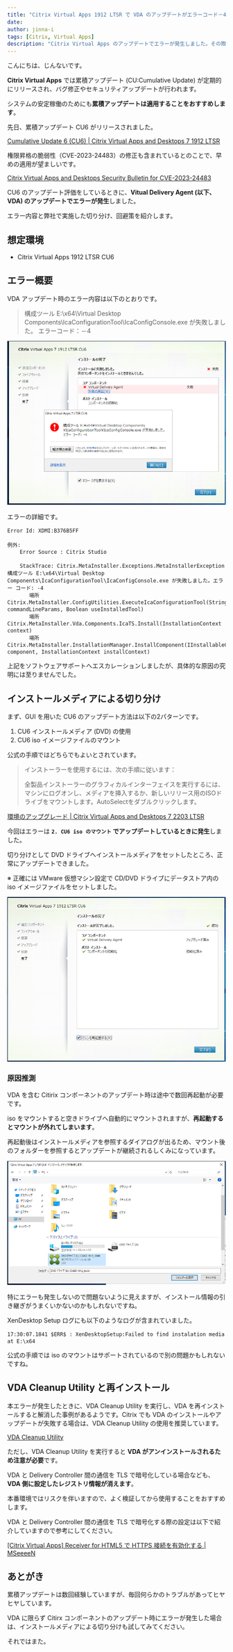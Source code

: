 ```yaml
---
title: "Citrix Virtual Apps 1912 LTSR で VDA のアップデートがエラーコード－4で失敗する"
date: 
author: jinna-i
tags: [Citrix, Virtual Apps]
description: "Citrix Virtual Apps のアップデートでエラーが発生しました。その際の切り分けや回避策を紹介しています。"
---
```


こんにちは、じんないです。

**Citrix Virtual Apps** では累積アップデート (CU:Cumulative Update) が定期的にリリースされ、バグ修正やセキュリティアップデートが行われます。

システムの安定稼働のためにも**累積アップデートは適用することをおすすめします**。

先日、累積アップデート CU6 がリリースされました。

[Cumulative Update 6 (CU6) | Citrix Virtual Apps and Desktops 7 1912 LTSR](https://docs.citrix.com/en-us/citrix-virtual-apps-desktops/1912-ltsr/whats-new/cumulative-update-6.html)

権限昇格の脆弱性（CVE-2023-24483）の修正も含まれているとのことで、早めの適用が望ましいです。

[Citrix Virtual Apps and Desktops Security Bulletin for CVE-2023-24483](https://support.citrix.com/article/CTX477616/citrix-virtual-apps-and-desktops-security-bulletin-for-cve202324483)

CU6 のアップデート評価をしているときに、**Vitual Delivery Agent (以下、VDA) のアップデートでエラーが発生**しました。

エラー内容と弊社で実施した切り分け、回避策を紹介します。

## 想定環境

- Citrix Virtual Apps 1912 LTSR CU6

## エラー概要

VDA アップデート時のエラー内容は以下のとおりです。

> 構成ツール E:\x64\Virtual Desktop Components\IcaConfigurationTool\IcaConfigConsole.exe が失敗しました。
> エラーコード：－4

![VDA のアップデートでエラー](images/001.png)

エラーの詳細です。

```
Error Id: XDMI:B376B5FF

例外:
    Error Source : Citrix Studio
    
    StackTrace: Citrix.MetaInstaller.Exceptions.MetaInstallerException 構成ツール E:\x64\Virtual Desktop Components\IcaConfigurationTool\IcaConfigConsole.exe が失敗しました。エラー コード: -4
       場所 Citrix.MetaInstaller.ConfigUtilities.ExecuteIcaConfigurationTool(String commandLineParams, Boolean useInstalledTool)
       場所 Citrix.MetaInstaller.Vda.Components.IcaTS.Install(InstallationContext context)
       場所 Citrix.MetaInstaller.InstallationManager.InstallComponent(IInstallableComponent component, InstallationContext installContext)
```

上記をソフトウェアサポートへエスカレーションしましたが、具体的な原因の究明には至りませんでした。

## インストールメディアによる切り分け

まず、GUI を用いた CU6 のアップデート方法は以下の2パターンです。

1. CU6 インストールメディア (DVD) の使用
2. CU6 iso イメージファイルのマウント

公式の手順ではどちらでもよいとされています。

> インストーラーを使用するには、次の手順に従います：
> 
> 全製品インストーラーのグラフィカルインターフェイスを実行するには、マシンにログオンし、メディアを挿入するか、新しいリリース用のISOドライブをマウントします。AutoSelectをダブルクリックします。

[環境のアップグレード | Citrix Virtual Apps and Desktops 7 2203 LTSR](https://docs.citrix.com/ja-jp/citrix-virtual-apps-desktops/2203-ltsr/upgrade-migrate/upgrade.html#%E3%82%A2%E3%83%83%E3%83%97%E3%82%B0%E3%83%AC%E3%83%BC%E3%83%89%E6%89%8B%E9%A0%86)

今回はエラーは **`2. CU6 iso のマウント` でアップデートしているときに発生**しました。

切り分けとして DVD ドライブへインストールメディアをセットしたところ、正常にアップデートできました。

※ 正確には VMware 仮想マシン設定で CD/DVD ドライブにデータストア内の iso イメージファイルをセットしました。

![アップデートの成功](images/002.png)

### 原因推測

VDA を含む Citirix コンポーネントのアップデート時は途中で数回再起動が必要です。

iso をマウントすると空きドライブへ自動的にマウントされますが、**再起動するとマウントが外れてしまいます**。

再起動後はインストールメディアを参照するダイアログが出るため、マウント後のフォルダーを参照するとアップデートが継続されるしくみになっています。

![インストールメディアの参照](images/003.png)

特にエラーも発生しないので問題ないように見えますが、インストール情報の引き継ぎがうまくいかないのかもしれないですね。

XenDesktop Setup ログにも以下のようなログが含まれていました。

```
17:30:07.1841 $ERR$ : XenDesktopSetup:Failed to find instalation media at E:\x64
```

公式の手順では iso のマウントはサポートされているので別の問題かもしれないですね。

## VDA Cleanup Utility と再インストール

本エラーが発生したときに、VDA Cleanup Utility を実行し、VDA を再インストールすると解消した事例があるようです。Citrix でも VDA のインストールやアップデートが失敗する場合は、VDA Cleanup Utility の使用を推奨しています。

[VDA Cleanup Utility](https://support.citrix.com/article/CTX209255/vda-cleanup-utility)

ただし、VDA Cleanup Utility を実行すると **VDA がアンインストールされるため注意が必要**です。

VDA と Delivery Controller 間の通信を TLS で暗号化している場合なども、**VDA 側に設定したレジストリ情報が消えます**。

本番環境ではリスクを伴いますので、よく検証してから使用することをおすすめします。

VDA と Delivery Controller 間の通信を TLS で暗号化する際の設定は以下で紹介していますので参考にしてください。

[\[Citrix Virtual Apps\] Receiver for HTML5 で HTTPS 接続を有効化する | MSeeeeN](https://mseeeen.msen.jp/enable-https-connection-in-receiver-for-html5/)

## あとがき

累積アップデートは数回経験していますが、毎回何らかのトラブルがあってヒヤヒヤしています。

VDA に限らず Citirx コンポーネントのアップデート時にエラーが発生した場合は、インストールメディアによる切り分けも試してみてください。

それではまた。
